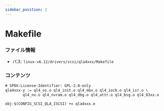```yaml
---
sidebar_position: 2
---
```

# Makefile

### ファイル情報

- パス: `linux-v6.12/drivers/scsi/qla4xxx/Makefile`

### コンテンツ

```txt
# SPDX-License-Identifier: GPL-2.0-only
qla4xxx-y := ql4_os.o ql4_init.o ql4_mbx.o ql4_iocb.o ql4_isr.o \
		ql4_nx.o ql4_nvram.o ql4_dbg.o ql4_attr.o ql4_bsg.o ql4_83xx.o

obj-$(CONFIG_SCSI_QLA_ISCSI) += qla4xxx.o


```
